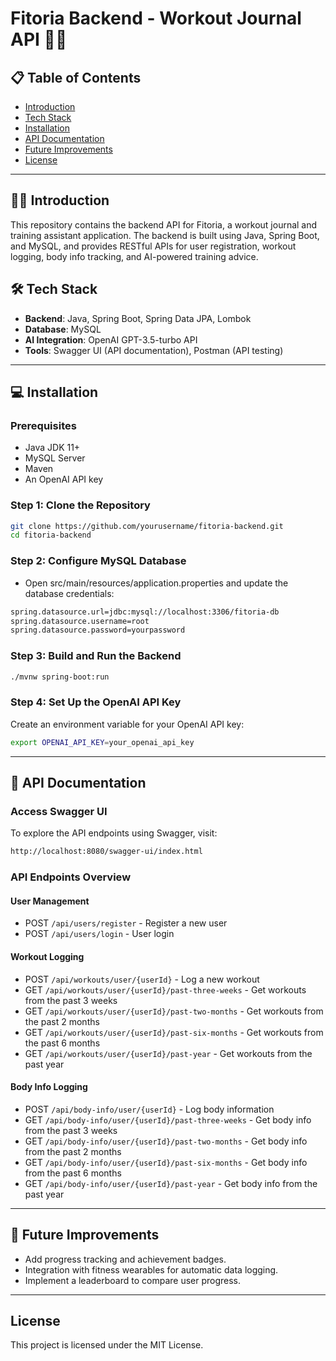 # Fitoria Backend - Workout Journal API 💪📝

## 📋 Table of Contents
- [Introduction](#introduction)
- [Tech Stack](#tech-stack)
- [Installation](#installation)
- [API Documentation](#api-documentation)
- [Future Improvements](#future-improvements)
- [License](#license)

---

## 🏋️‍♂️ Introduction
This repository contains the backend API for Fitoria, a workout journal and training assistant application. The backend is built using Java, Spring Boot, and MySQL, and provides RESTful APIs for user registration, workout logging, body info tracking, and AI-powered training advice.

## 🛠️ Tech Stack
- **Backend**: Java, Spring Boot, Spring Data JPA, Lombok
- **Database**: MySQL
- **AI Integration**: OpenAI GPT-3.5-turbo API
- **Tools**: Swagger UI (API documentation), Postman (API testing)

---

## 💻 Installation

### Prerequisites
- Java JDK 11+
- MySQL Server
- Maven
- An OpenAI API key

### Step 1: Clone the Repository
```bash
git clone https://github.com/yourusername/fitoria-backend.git
cd fitoria-backend
```

### Step 2: Configure MySQL Database
- Open src/main/resources/application.properties and update the database credentials:
```bash
spring.datasource.url=jdbc:mysql://localhost:3306/fitoria-db
spring.datasource.username=root
spring.datasource.password=yourpassword
```

### Step 3: Build and Run the Backend
```bash
./mvnw spring-boot:run
```

### Step 4: Set Up the OpenAI API Key
Create an environment variable for your OpenAI API key:
```bash
export OPENAI_API_KEY=your_openai_api_key
```

---

## 📄 API Documentation

### Access Swagger UI

To explore the API endpoints using Swagger, visit:
```bash
http://localhost:8080/swagger-ui/index.html
```

### API Endpoints Overview

#### User Management
- POST `/api/users/register` - Register a new user
- POST `/api/users/login` - User login

#### Workout Logging
- POST `/api/workouts/user/{userId}` - Log a new workout
- GET `/api/workouts/user/{userId}/past-three-weeks` - Get workouts from the past 3 weeks
- GET `/api/workouts/user/{userId}/past-two-months` - Get workouts from the past 2 months
- GET `/api/workouts/user/{userId}/past-six-months` - Get workouts from the past 6 months
- GET `/api/workouts/user/{userId}/past-year` - Get workouts from the past year

#### Body Info Logging
- POST `/api/body-info/user/{userId}` - Log body information
- GET `/api/body-info/user/{userId}/past-three-weeks` - Get body info from the past 3 weeks
- GET `/api/body-info/user/{userId}/past-two-months` - Get body info from the past 2 months
- GET `/api/body-info/user/{userId}/past-six-months` - Get body info from the past 6 months
- GET `/api/body-info/user/{userId}/past-year` - Get body info from the past year

---

## 🌟 Future Improvements
- Add progress tracking and achievement badges.
- Integration with fitness wearables for automatic data logging.
- Implement a leaderboard to compare user progress.

---

## License

This project is licensed under the MIT License.
